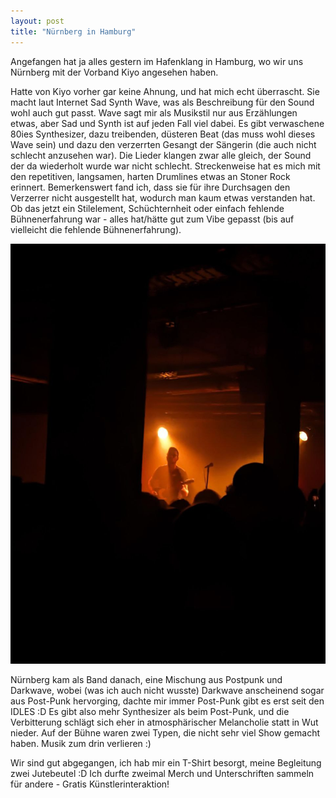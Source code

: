 ```yaml
---
layout: post
title: "Nürnberg in Hamburg"
---
```


Angefangen hat ja alles gestern im Hafenklang in Hamburg, wo wir uns Nürnberg mit der Vorband Kiyo angesehen haben. 

Hatte von Kiyo vorher gar keine Ahnung, und hat mich echt überrascht. Sie macht laut Internet Sad Synth Wave, was als Beschreibung für den Sound wohl auch gut passt. Wave sagt mir als Musikstil nur aus Erzählungen etwas, aber Sad und Synth ist auf jeden Fall viel dabei. Es gibt verwaschene 80ies Synthesizer, dazu treibenden, düsteren Beat (das muss wohl dieses Wave sein) und dazu den verzerrten Gesangt der Sängerin (die auch nicht schlecht anzusehen war). Die Lieder klangen zwar alle gleich, der Sound der da wiederholt wurde war nicht schlecht. Streckenweise hat es mich mit den repetitiven, langsamen, harten Drumlines etwas an Stoner Rock erinnert. Bemerkenswert fand ich, dass sie für ihre Durchsagen den Verzerrer nicht ausgestellt hat, wodurch man kaum etwas verstanden hat. Ob das jetzt ein Stilelement, Schüchternheit oder einfach fehlende Bühnenerfahrung war - alles hat/hätte gut zum Vibe gepasst (bis auf vielleicht die fehlende Bühnenerfahrung).

![Nürnberg](/images/2024-09-17-nuernberg/nuernberg.jpg)

Nürnberg kam als Band danach, eine Mischung aus Postpunk und Darkwave, wobei (was ich auch nicht wusste) Darkwave anscheinend sogar aus Post-Punk hervorging, dachte mir immer Post-Punk gibt es erst seit den IDLES :D  Es gibt also mehr Synthesizer als beim Post-Punk, und die Verbitterung schlägt sich eher in atmosphärischer Melancholie statt in Wut nieder. Auf der Bühne waren zwei Typen, die nicht sehr viel Show gemacht haben. Musik zum drin verlieren :)

Wir sind gut abgegangen, ich hab mir ein T-Shirt besorgt, meine Begleitung zwei Jutebeutel :D Ich durfte zweimal Merch und Unterschriften sammeln für andere - Gratis Künstlerinteraktion!